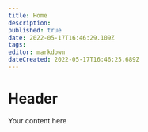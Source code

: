 ```yaml
---
title: Home
description: 
published: true
date: 2022-05-17T16:46:29.109Z
tags: 
editor: markdown
dateCreated: 2022-05-17T16:46:25.689Z
---
```


# Header
Your content here